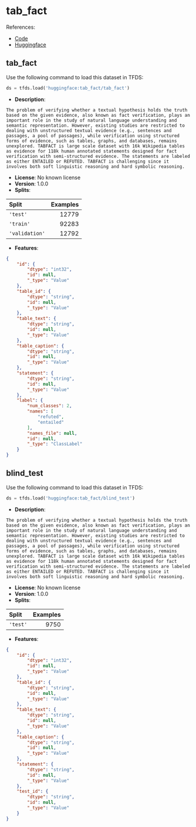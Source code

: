 # tab_fact

References:

*   [Code](https://github.com/huggingface/datasets/blob/master/datasets/tab_fact)
*   [Huggingface](https://huggingface.co/datasets/tab_fact)


## tab_fact


Use the following command to load this dataset in TFDS:

```python
ds = tfds.load('huggingface:tab_fact/tab_fact')
```

*   **Description**:

```
The problem of verifying whether a textual hypothesis holds the truth based on the given evidence, also known as fact verification, plays an important role in the study of natural language understanding and semantic representation. However, existing studies are restricted to dealing with unstructured textual evidence (e.g., sentences and passages, a pool of passages), while verification using structured forms of evidence, such as tables, graphs, and databases, remains unexplored. TABFACT is large scale dataset with 16k Wikipedia tables as evidence for 118k human annotated statements designed for fact verification with semi-structured evidence. The statements are labeled as either ENTAILED or REFUTED. TABFACT is challenging since it involves both soft linguistic reasoning and hard symbolic reasoning.
```

*   **License**: No known license
*   **Version**: 1.0.0
*   **Splits**:

Split  | Examples
:----- | -------:
`'test'` | 12779
`'train'` | 92283
`'validation'` | 12792

*   **Features**:

```json
{
    "id": {
        "dtype": "int32",
        "id": null,
        "_type": "Value"
    },
    "table_id": {
        "dtype": "string",
        "id": null,
        "_type": "Value"
    },
    "table_text": {
        "dtype": "string",
        "id": null,
        "_type": "Value"
    },
    "table_caption": {
        "dtype": "string",
        "id": null,
        "_type": "Value"
    },
    "statement": {
        "dtype": "string",
        "id": null,
        "_type": "Value"
    },
    "label": {
        "num_classes": 2,
        "names": [
            "refuted",
            "entailed"
        ],
        "names_file": null,
        "id": null,
        "_type": "ClassLabel"
    }
}
```



## blind_test


Use the following command to load this dataset in TFDS:

```python
ds = tfds.load('huggingface:tab_fact/blind_test')
```

*   **Description**:

```
The problem of verifying whether a textual hypothesis holds the truth based on the given evidence, also known as fact verification, plays an important role in the study of natural language understanding and semantic representation. However, existing studies are restricted to dealing with unstructured textual evidence (e.g., sentences and passages, a pool of passages), while verification using structured forms of evidence, such as tables, graphs, and databases, remains unexplored. TABFACT is large scale dataset with 16k Wikipedia tables as evidence for 118k human annotated statements designed for fact verification with semi-structured evidence. The statements are labeled as either ENTAILED or REFUTED. TABFACT is challenging since it involves both soft linguistic reasoning and hard symbolic reasoning.
```

*   **License**: No known license
*   **Version**: 1.0.0
*   **Splits**:

Split  | Examples
:----- | -------:
`'test'` | 9750

*   **Features**:

```json
{
    "id": {
        "dtype": "int32",
        "id": null,
        "_type": "Value"
    },
    "table_id": {
        "dtype": "string",
        "id": null,
        "_type": "Value"
    },
    "table_text": {
        "dtype": "string",
        "id": null,
        "_type": "Value"
    },
    "table_caption": {
        "dtype": "string",
        "id": null,
        "_type": "Value"
    },
    "statement": {
        "dtype": "string",
        "id": null,
        "_type": "Value"
    },
    "test_id": {
        "dtype": "string",
        "id": null,
        "_type": "Value"
    }
}
```


